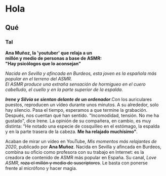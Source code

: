 # Hola
## Qué
### Tal

**Ana Muñoz, la 'youtuber' que relaja a un  
millón y medio de personas a base de ASMR:   
"Hay psicólogos que lo aconsejan"**

_Nacida en Sevilla y afincada en Burdeos, esta joven es la española más popular en el terreno del ASMR._  
_El ASMR produce una extraña sensación de hormigueo en el cuero cabelludo, el cuello y en la parte superior de la espalda._

**_Irene y Silvia se sientan delante de un ordenador_**.Con los auriculares  
puestos, reproducen un vídeo durante unos minutos. A su alrededor, solo  
hay silencio. Pasa el tiempo, esperamos a que termine la grabación.
Después, nos cuentan qué han sentido. "Incomodidad, tensión. No me ha   
gustado", dice Irene. La opinión de su compañera, en cambio, es muy  
distinta: "He notado una especie de cosquilleo en el estómago, la espalda  
y en la parte trasera de la cabeza. **Me ha relajado muchísimo"**.

Acaban de mirar un vídeo en YouTube, _Mis momentos más relajantes de  
2020_, publicado por **Ana Muñoz**. Nacida en Sevilla y afincada en Burdeos,  
combina su oficio como profesora con su trabajo en Internet: es la  
creadora de contenido de ASMR más popular en España. Su canal, _Love  
ASMR_, ~~roza el millón y medio de suscriptores~~. Le basta con ponerse  
frente al micrófono y hacer magia.



